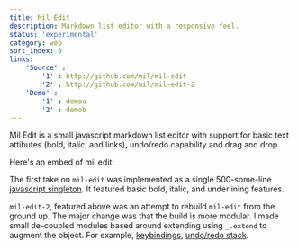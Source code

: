 ```yaml
---
title: Mil Edit
description: Markdown list editor with a responsive feel.
status: 'experimental'
category: web
sort_index: 0
links:
    'Source' :
        '1' : http://github.com/mil/mil-edit
        '2' : http://github.com/mil/mil-edit-2
    'Demo' :
        '1' : demoa
        '2' : demob
---
```

<p class='big-first'>Mil Edit is a small javascript markdown list editor with support for basic text attibutes (bold, italic, and links), undo/redo capability and drag and drop.</p>

<p>Here's an embed of mil edit:</p>


<script type="text/javascript" src="2/js/lib/underscore.min.js"></script>

<script type="text/javascript" src="2/js/app/history.js"></script>
<script type="text/javascript" src="2/js/app/globals.js"></script>
<script type="text/javascript" src="2/js/app/util.js"></script>
<script type="text/javascript" src="2/js/app/mil_edit.template.js"></script>
<script type="text/javascript" src="2/js/app/mil_markdown.js"></script>
<script type="text/javascript" src="2/js/app/tree.js"></script>
<script type="text/javascript" src="2/js/app/interface.js"></script>
<script type="text/javascript" src="2/js/app/state.js"></script>
<script type="text/javascript" src="2/js/app/user_actions.js"></script>
<script type="text/javascript" src="2/js/app/keybindings.js"></script>
<script type="text/javascript" src="2/js/app/event_handlers.js"></script>
<script type="text/javascript" src="2/js/app/app.js"></script>
<script>
$(function() {
mil_edit.initialize();
mil_edit.load_markdown([
"- **Mil Edit** can do things like:",
"  * Indentation and Undentation",
"  * **Bold** and _Italic_",
"  * Undo and redo",
"- Also: it supports _drag and drop_!",
"  * **But** it's a little _buggy_",
"  * :9"
].join("\n"));
});
</script>

<link rel="stylesheet" href="2/css/style.css">

<div class='interface-hero'><div class='block' id="editor"></div></div>




The first take on `mil-edit` was implemented as a single 500-some-line [javascript singleton](https://github.com/mil/mil-edit/blob/master/js/mil_edit.js).  It featured basic bold, italic, and underlining features.

`mil-edit-2`, featured above was an attempt to rebuild `mil-edit` from the ground up. The major change was that the build is more modular.  I made small de-coupled modules based around extending using `_.extend` to augment the object. For example, [keybindings](https://github.com/mil/mil-edit-2/blob/master/js/app/keybindings.js), [undo/redo stack](https://github.com/mil/mil-edit-2/blob/master/js/app/history.js).
